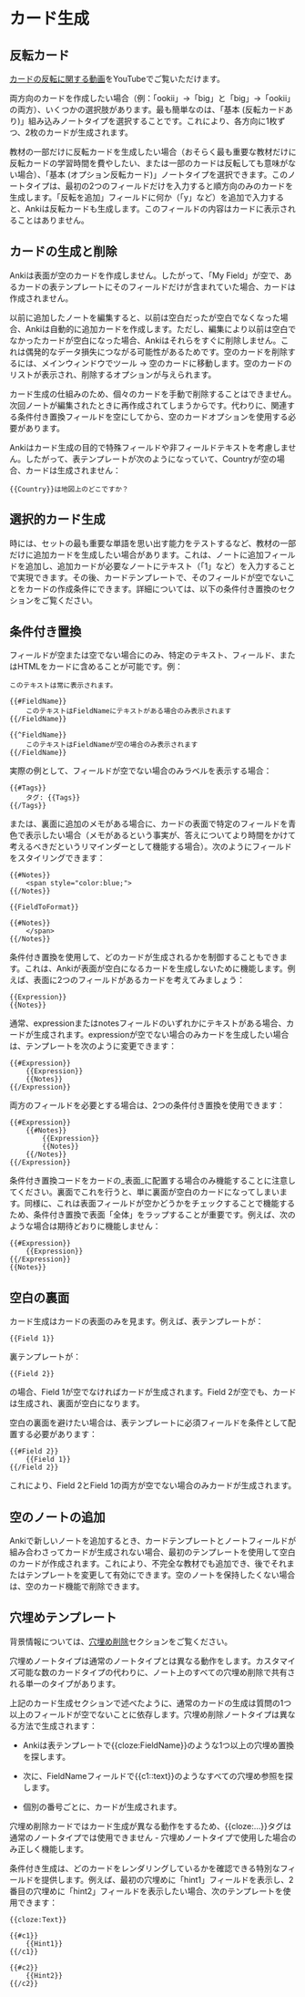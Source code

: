 # カード生成

<!-- toc -->

## 反転カード

[カードの反転に関する動画](http://www.youtube.com/watch?v=DnbKwHEQ1mA&yt:cc=on)をYouTubeでご覧いただけます。

両方向のカードを作成したい場合（例：「ookii」→「big」と「big」→「ookii」の両方）、いくつかの選択肢があります。最も簡単なのは、「基本 (反転カードあり)」組み込みノートタイプを選択することです。これにより、各方向に1枚ずつ、2枚のカードが生成されます。

教材の一部だけに反転カードを生成したい場合（おそらく最も重要な教材だけに反転カードの学習時間を費やしたい、または一部のカードは反転しても意味がない場合）、「基本 (オプション反転カード)」ノートタイプを選択できます。このノートタイプは、最初の2つのフィールドだけを入力すると順方向のみのカードを生成します。「反転を追加」フィールドに何か（「y」など）を追加で入力すると、Ankiは反転カードも生成します。このフィールドの内容はカードに表示されることはありません。

## カードの生成と削除

Ankiは表面が空のカードを作成しません。したがって、「My Field」が空で、あるカードの表テンプレートにそのフィールドだけが含まれていた場合、カードは作成されません。

以前に追加したノートを編集すると、以前は空白だったが空白でなくなった場合、Ankiは自動的に追加カードを作成します。ただし、編集により以前は空白でなかったカードが空白になった場合、Ankiはそれらをすぐに削除しません。これは偶発的なデータ損失につながる可能性があるためです。空のカードを削除するには、メインウィンドウでツール → 空のカードに移動します。空のカードのリストが表示され、削除するオプションが与えられます。

カード生成の仕組みのため、個々のカードを手動で削除することはできません。次回ノートが編集されたときに再作成されてしまうからです。代わりに、関連する条件付き置換フィールドを空にしてから、空のカードオプションを使用する必要があります。

Ankiはカード生成の目的で特殊フィールドや非フィールドテキストを考慮しません。したがって、表テンプレートが次のようになっていて、Countryが空の場合、カードは生成されません：

    {{Country}}は地図上のどこですか？

## 選択的カード生成

時には、セットの最も重要な単語を思い出す能力をテストするなど、教材の一部だけに追加カードを生成したい場合があります。これは、ノートに追加フィールドを追加し、追加カードが必要なノートにテキスト（「1」など）を入力することで実現できます。その後、カードテンプレートで、そのフィールドが空でないことをカードの作成条件にできます。詳細については、以下の条件付き置換のセクションをご覧ください。

## 条件付き置換

フィールドが空または空でない場合にのみ、特定のテキスト、フィールド、またはHTMLをカードに含めることが可能です。例：

    このテキストは常に表示されます。

    {{#FieldName}}
        このテキストはFieldNameにテキストがある場合のみ表示されます
    {{/FieldName}}

    {{^FieldName}}
        このテキストはFieldNameが空の場合のみ表示されます
    {{/FieldName}}

実際の例として、フィールドが空でない場合のみラベルを表示する場合：

    {{#Tags}}
        タグ: {{Tags}}
    {{/Tags}}

または、裏面に追加のメモがある場合に、カードの表面で特定のフィールドを青色で表示したい場合（メモがあるという事実が、答えについてより時間をかけて考えるべきだというリマインダーとして機能する場合）。次のようにフィールドをスタイリングできます：

    {{#Notes}}
        <span style="color:blue;">
    {{/Notes}}

    {{FieldToFormat}}

    {{#Notes}}
        </span>
    {{/Notes}}

条件付き置換を使用して、どのカードが生成されるかを制御することもできます。これは、Ankiが表面が空白になるカードを生成しないために機能します。例えば、表面に2つのフィールドがあるカードを考えてみましょう：

    {{Expression}}
    {{Notes}}

通常、expressionまたはnotesフィールドのいずれかにテキストがある場合、カードが生成されます。expressionが空でない場合のみカードを生成したい場合は、テンプレートを次のように変更できます：

    {{#Expression}}
        {{Expression}}
        {{Notes}}
    {{/Expression}}

両方のフィールドを必要とする場合は、2つの条件付き置換を使用できます：

    {{#Expression}}
        {{#Notes}}
            {{Expression}}
            {{Notes}}
        {{/Notes}}
    {{/Expression}}

条件付き置換コードをカードの_表面_に配置する場合のみ機能することに注意してください。裏面でこれを行うと、単に裏面が空白のカードになってしまいます。同様に、これは表面フィールドが空かどうかをチェックすることで機能するため、条件付き置換で表面「全体」をラップすることが重要です。例えば、次のような場合は期待どおりに機能しません：

    {{#Expression}}
        {{Expression}}
    {{/Expression}}
    {{Notes}}

## 空白の裏面

カード生成はカードの表面のみを見ます。例えば、表テンプレートが：

    {{Field 1}}

裏テンプレートが：

    {{Field 2}}

の場合、Field 1が空でなければカードが生成されます。Field 2が空でも、カードは生成され、裏面が空白になります。

空白の裏面を避けたい場合は、表テンプレートに必須フィールドを条件として配置する必要があります：

    {{#Field 2}}
        {{Field 1}}
    {{/Field 2}}

これにより、Field 2とField 1の両方が空でない場合のみカードが生成されます。

## 空のノートの追加

Ankiで新しいノートを追加するとき、カードテンプレートとノートフィールドが組み合わさってカードが生成されない場合、最初のテンプレートを使用して空白のカードが作成されます。これにより、不完全な教材でも追加でき、後でそれまたはテンプレートを変更して有効にできます。空のノートを保持したくない場合は、空のカード機能で削除できます。

## 穴埋めテンプレート

背景情報については、[穴埋め削除](../editing.md#cloze-deletion)セクションをご覧ください。

穴埋めノートタイプは通常のノートタイプとは異なる動作をします。カスタマイズ可能な数のカードタイプの代わりに、ノート上のすべての穴埋め削除で共有される単一のタイプがあります。

上記のカード生成セクションで述べたように、通常のカードの生成は質問の1つ以上のフィールドが空でないことに依存します。穴埋め削除ノートタイプは異なる方法で生成されます：

- Ankiは表テンプレートで{{cloze:FieldName}}のような1つ以上の穴埋め置換を探します。

- 次に、FieldNameフィールドで{{c1::text}}のようなすべての穴埋め参照を探します。

- 個別の番号ごとに、カードが生成されます。

穴埋め削除カードではカード生成が異なる動作をするため、{{cloze:…​}}タグは通常のノートタイプでは使用できません - 穴埋めノートタイプで使用した場合のみ正しく機能します。

条件付き生成は、どのカードをレンダリングしているかを確認できる特別なフィールドを提供します。例えば、最初の穴埋めに「hint1」フィールドを表示し、2番目の穴埋めに「hint2」フィールドを表示したい場合、次のテンプレートを使用できます：

    {{cloze:Text}}

    {{#c1}}
        {{Hint1}}
    {{/c1}}

    {{#c2}}
        {{Hint2}}
    {{/c2}}